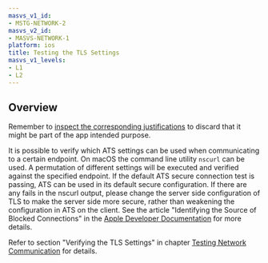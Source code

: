 ```yaml
---
masvs_v1_id:
- MSTG-NETWORK-2
masvs_v2_id:
- MASVS-NETWORK-1
platform: ios
title: Testing the TLS Settings
masvs_v1_levels:
- L1
- L2
---
```


## Overview

Remember to [inspect the corresponding justifications](https://developer.apple.com/documentation/security/preventing_insecure_network_connections#3138036) to discard that it might be part of the app intended purpose.

It is possible to verify which ATS settings can be used when communicating to a certain endpoint. On macOS the command line utility `nscurl` can be used. A permutation of different settings will be executed and verified against the specified endpoint. If the default ATS secure connection test is passing, ATS can be used in its default secure configuration. If there are any fails in the nscurl output, please change the server side configuration of TLS to make the server side more secure, rather than weakening the configuration in ATS on the client. See the article "Identifying the Source of Blocked Connections" in the [Apple Developer Documentation](https://developer.apple.com/documentation/security/preventing_insecure_network_connections/identifying_the_source_of_blocked_connections) for more details.

Refer to section "Verifying the TLS Settings" in chapter [Testing Network Communication](0x04f-Testing-Network-Communication.md#verifying-the-tls-settings) for details.
